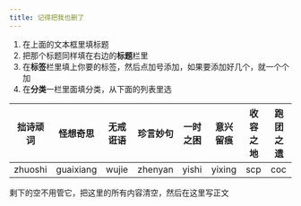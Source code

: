 ```yaml
---
title: 记得把我也删了
---
```



1. 在上面的文本框里填标题
2. 把那个标题同样填在右边的**标题**栏里
3. 在**标签**栏里填上你要的标签，然后点加号添加，如果要添加好几个，就一个个加
4. 在**分类**一栏里面填分类，从下面的列表里选

| 拙诗顽词 | 怪想奇思 | 无戒诳语 | 珍言妙句 | 一时之困 | 意兴留痕 | 收容之地 | 跑团之遗 |
| --- | --- | --- | --- | --- | --- | --- | --- |
| zhuoshi | guaixiang | wujie | zhenyan | yishi | yixing | scp | coc |

剩下的空不用管它，把这里的所有内容清空，然后在这里写正文
